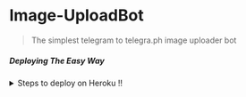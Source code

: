 # Image-UploadBot

> The simplest telegram to telegra.ph image uploader bot

##### Deploying The Easy Way

<details>
  <summary>Steps to deploy on Heroku !! </summary>

```
Fill in Bot Token API ID ,API HASH , Deploy! 
```

  [![Deploy](https://www.herokucdn.com/deploy/button.svg)](https://heroku.com/deploy?template=https://github.com/F36/TelegraphBotNew/tree/master)

</details>
